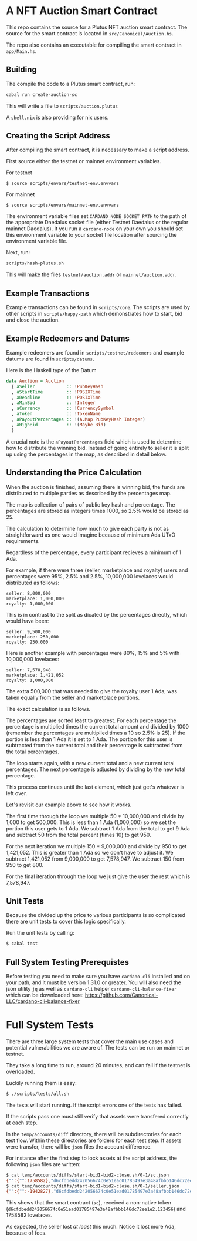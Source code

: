 # A NFT Auction Smart Contract

This repo contains the source for a Plutus NFT auction smart contract. The source for the smart contract is located in `src/Canonical/Auction.hs`.

The repo also contains an executable for compiling the smart contract in `app/Main.hs`.

## Building

The compile the code to a Plutus smart contract, run:

```bash
cabal run create-auction-sc
```

This will write a file to `scripts/auction.plutus`

A `shell.nix` is also providing for nix users.

## Creating the Script Address

After compiling the smart contract, it is necessary to make a script address.

First source either the testnet or mainnet environment variables.

For testnet

```
$ source scripts/envars/testnet-env.envvars
```

For mainnet

```
$ source scripts/envars/mainnet-env.envvars
```

The environment variable files set `CARDANO_NODE_SOCKET_PATH` to the path of the appropriate Daedalus socket file (either Testnet Daedalus or the regular mainnet Daedalus). It you run a `cardano-node` on your own you should set this environment variable to your socket file location after sourcing the environment variable file.

Next, run:

```bash
scripts/hash-plutus.sh
```

This will make the files `testnet/auction.addr` or `mainnet/auction.addr`.

## Example Transactions

Example transactions can be found in `scripts/core`. The scripts are used by other scripts in `scripts/happy-path` which demonstrates how to start, bid and close the auction.

## Example Redeemers and Datums

Example redeemers are found in `scripts/testnet/redeemers` and example datums are found in `scripts/datums`.

Here is the Haskell type of the Datum

```haskell
data Auction = Auction
  { aSeller            :: !PubKeyHash
  , aStartTime         :: !POSIXTime
  , aDeadline          :: !POSIXTime
  , aMinBid            :: !Integer
  , aCurrency          :: !CurrencySymbol
  , aToken             :: !TokenName
  , aPayoutPercentages :: !(A.Map PubKeyHash Integer)
  , aHighBid           :: !(Maybe Bid)
  }
```

A crucial note is the `aPayoutPercentages` field which is used to determine how to distribute the winning bid. Instead of going entirely to seller it is split up using the percentages in the map, as described in detail below.

## Understanding the Price Calculation

When the auction is finished, assuming there is winning bid, the funds are distributed to multiple parties as described by the percentages map.

The map is collection of pairs of public key hash and percentage. The percentages are stored as integers times 1000, so 2.5% would be stored as 25.

The calculation to determine how much to give each party is not as straightforward as one would imagine because of minimum Ada UTxO requirements.

Regardless of the percentage, every participant recieves a minimum of 1 Ada.

For example, if there were three (seller, marketplace and royalty) users and percentages were 95%, 2.5% and 2.5%, 10,000,000 lovelaces would distributed as follows:

```
seller: 8,000,000
marketplace: 1,000,000
royalty: 1,000,000
```

This is in contrast to the split as dicated by the percentages directly, which would have been:

```
seller: 9,500,000
marketplace: 250,000
royalty: 250,000
```

Here is another example with percentages were 80%, 15% and 5% with 10,000,000 lovelaces:

```
seller: 7,578,948
marketplace: 1,421,052
royalty: 1,000,000
```

The extra 500,000 that was needed to give the royalty user 1 Ada, was taken equally from the seller and marketplace portions.

The exact calculation is as follows.

The percentages are sorted least to greatest. For each percentage the percentage is multiplied times the current total amount and divided by 1000 (remember the percentages are multiplied times a 10 so 2.5% is 25). If the portion is less than 1 Ada it is set to 1 Ada. The portion for this user is subtracted from the current total and their percentage is subtracted from the total percentages.

The loop starts again, with a new current total and a new current total percentages. The next percentage is adjusted by dividing by the new total percentage.

This process continues until the last element, which just get's whatever is left over.

Let's revisit our example above to see how it works.

The first time through the loop we multiple 50 * 10,000,000 and divide by 1,000 to get 500,000. This is less than 1 Ada (1,000,000) so we set the portion this user gets to 1 Ada. We subtract 1 Ada from the total to get 9 Ada and subtract 50 from the total percent (times 10) to get 950.

For the next iteration we multiple 150 * 9,000,000 and divide by 950 to get 1,421,052. This is greater than 1 Ada so we don't have to adjust it. We subtract 1,421,052 from 9,000,000 to get 7,578,947. We subtract 150 from 950 to get 800.

For the final iteration through the loop we just give the user the rest which is 7,578,947.

## Unit Tests

Because the divided up the price to various participants is so complicated there are unit tests to cover this logic specifically.

Run the unit tests by calling:

```bash
$ cabal test
```

## Full System Testing Prerequistes

Before testing you need to make sure you have `cardano-cli` installed and on your path, and it must be version 1.31.0 or greater. You will also need the json utility `jq` as well as `cardano-cli` helper `cardano-cli-balance-fixer` which can be downloaded here: https://github.com/Canonical-LLC/cardano-cli-balance-fixer

# Full System Tests

There are three large system tests that cover the main use cases and potential vulnerabilities we are aware of. The tests can be run on mainnet or testnet.

They take a long time to run, around 20 minutes, and can fail if the testnet is overloaded.

Luckily running them is easy:

```bash
$ ./scripts/tests/all.sh
```

The tests will start running. If the script errors one of the tests has failed.

If the scripts pass one must still verify that assets were transfered correctly at each step.

In the `temp/accounts/diff` directory, there will be subdirectories for each test flow. Within these directories are folders for each test step. If assets were transfer, there will be `json` files the account difference.

For instance after the first step to lock assets at the script address, the following `json` files are written:

```bash
$ cat temp/accounts/diffs/start-bid1-bid2-close.sh/0-1/sc.json
{"":{"":1758582},"d6cfdbedd242056674c0e51ead01785497e3a48afbbb146dc72ee1e2":{"123456":1}}
$ cat temp/accounts/diffs/start-bid1-bid2-close.sh/0-1/seller.json
{"":{"":-1942827},"d6cfdbedd242056674c0e51ead01785497e3a48afbbb146dc72ee1e2":{"123456":-1}}
```

This shows that the smart contract (`sc`), received a non-native token (`d6cfdbedd242056674c0e51ead01785497e3a48afbbb146dc72ee1e2.123456`) and 1758582 lovelaces.

As expected, the seller lost _at least_ this much. Notice it lost more Ada, because of fees.
